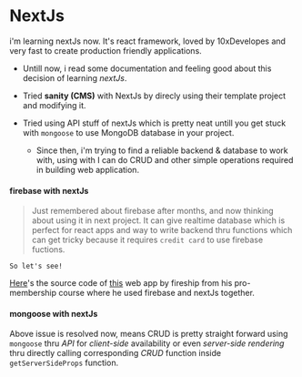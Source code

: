 #	NextJs

i'm learning nextJs now. It's react framework, loved by 10xDevelopes and very fast to create production friendly applications.

*	Untill now, i read some documentation and feeling good about this decision of learning *nextJs*.

*	Tried **sanity (CMS)** with NextJs by direcly using their template project and modifying it.

*	Tried using API stuff of nextJs which is pretty neat untill you get stuck with `mongoose` to use MongoDB database in your project.

	*	Since then, i'm trying to find a reliable backend & database to work with, using with I can do CRUD and other simple operations required in building web application. 

#### firebase with nextJs

>	Just remembered about firebase after months, and now thinking about using it in next project.
	It can give realtime database which is perfect for react apps and way to write backend thru functions which can get tricky because it requires `credit card` to use firebase fuctions.

	So let's see!

[Here](https://github.com/fireship-io/next-firebase-course)'s the source code of [this](https://next-firebase-course-git-main-fireship.vercel.app/) web app by fireship from his pro-membership course where he used firebase and nextJs together.

####	mongoose with nextJs

Above issue is resolved now, means CRUD is pretty straight forward using `mongoose` thru *API* for *client-side* availability or even *server-side rendering* thru directly calling corresponding *CRUD* function inside `getServerSideProps` function.

